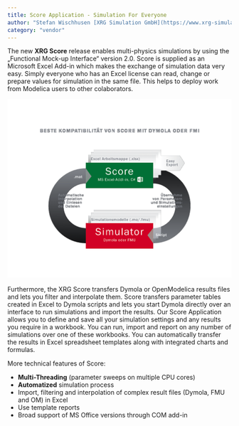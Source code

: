 ```yaml
---
title: Score Application - Simulation For Everyone
author: "Stefan Wischhusen [XRG Simulation GmbH](https://www.xrg-simulation.de/en)"
category: "vendor"
---
```


The new **XRG Score** release enables multi-physics simulations by using the „Functional Mock-up Interface“ version 2.0. Score is supplied as an Microsoft Excel Add-in which makes the exchange of simulation data very easy. Simply everyone who has an Excel license can read, change or prepare values for simulation in the same file. This helps to deploy work from Modelica users to other colaborators.

![XRG Score Add-in](XRG-Score-Figure.gif 'XRG Score interaction with Excel and Dymola or FMU')

Furthermore, the XRG Score transfers Dymola or OpenModelica results files and lets you filter and interpolate them. Score transfers parameter tables created in Excel to Dymola scripts and lets you start Dymola directly over an interface to run simulations and import the results. Our Score Application allows you to define and save all your simulation settings and any results you require in a workbook. You can run, import and report on any number of simulations over one of these workbooks. You can automatically transfer the results in Excel spreadsheet templates along with integrated charts and formulas.

More technical features of Score:
  - **Multi-Threading** (parameter sweeps on multiple CPU cores)
  - **Automatized** simulation process
  - Import, filtering and interpolation of complex result files (Dymola, FMU and OM) in Excel
  - Use template reports
  - Broad support of MS Office versions through COM add-in

